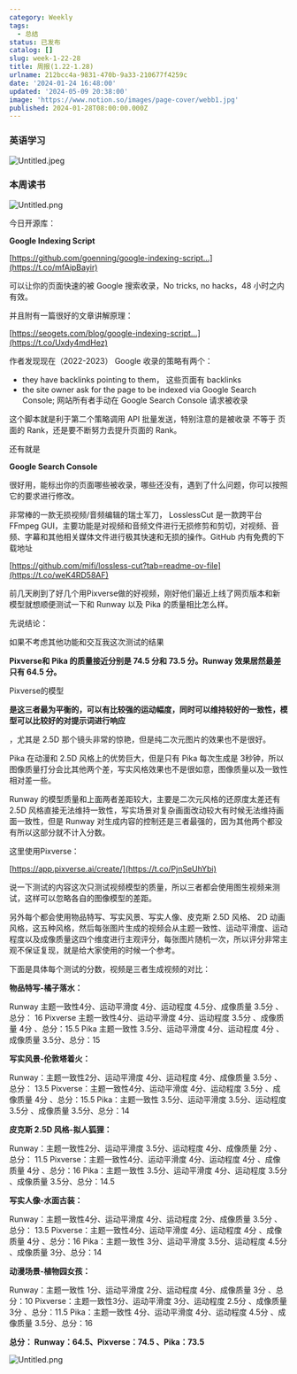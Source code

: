 ```yaml
---
category: Weekly
tags:
  - 总结
status: 已发布
catalog: []
slug: week-1-22-28
title: 周报(1.22-1.28)
urlname: 212bcc4a-9831-470b-9a33-210677f4259c
date: '2024-01-24 16:48:00'
updated: '2024-05-09 20:38:00'
image: 'https://www.notion.so/images/page-cover/webb1.jpg'
published: 2024-01-28T08:00:00.000Z
---
```


### 英语学习


![Untitled.jpeg](https://prod-files-secure.s3.us-west-2.amazonaws.com/5d24fe63-e567-4804-86f9-9fdc62e13082/13f89310-e18e-4344-b5f8-95c58ff07f1e/Untitled.jpeg?X-Amz-Algorithm=AWS4-HMAC-SHA256&X-Amz-Content-Sha256=UNSIGNED-PAYLOAD&X-Amz-Credential=ASIAZI2LB4662ONYMJ4S%2F20250204%2Fus-west-2%2Fs3%2Faws4_request&X-Amz-Date=20250204T053635Z&X-Amz-Expires=3600&X-Amz-Security-Token=IQoJb3JpZ2luX2VjEA0aCXVzLXdlc3QtMiJHMEUCIHKnbp%2FRHl3l3BgeOV4dhZVsrHm1XhTOlDr3fYIUW%2FurAiEA8nSgRrdMpCbXlZs7Z%2BPtQ4Cp2d8hAUyC%2FTHnxyFvA08q%2FwMIJhAAGgw2Mzc0MjMxODM4MDUiDG%2FWE%2Fri9yUJnY9muyrcAxfySQ%2BycD3aQ7exMBKKt%2BgNHecGyRPnZLHfEXtWP6AvmlZdFHAj2zjUDiM9y2v6tWtRMcXJJN5VvE6kae2wbfuVfccInsKCh8wK09aDg3EgpqVkEH%2BzdKL1wuMeFcv1MCcak3ns%2B9mky6TrqfZEpDjI44NnqCdH8unUm1nNmYNBDscd16kac6Jcbpu2zBuPQXkihE6nqF7ubR9vv1E4H4fyyvM%2BmaXvD5prKVcpRL2k3e8TLDpBoEtgafnmvylKoPThYOJcROxnxgqfdotTccOsax4dnF2GDsgsm9swfd5m3oZAoPK2RezooCb%2BsXJLZc5pmWdVNhB8XTWamxAQyNPDmkV6Cj4tx9XS%2FUuwuYNH3HLI%2Fo6KMHOuALHh7zoDTn3wlFwunPZ0IeFOihoT%2FWsGPhsJTAsdkcwALfAKxxzIh4Vaqot3Q8I2%2Ffd8fX9KHzz9xQ%2FghF2Ou614r20f5NGFP2gHonvV7jszR61CgM5mvqvpoXtVEtWcbI33sVRgNv2ZKwaDaLLyaou0r600KAG%2BqLr%2FLjowmNIdJUI73r17fKp6wqefPRH7CpBtghNjIu%2BWSSgIhvEAMinrcK6f2ZK43Qb%2FnHn3bTaLe%2B6M6h1J0rwaVMOHCeuAkhu9MLS%2Bhr0GOqUBFMN5wPPGQmTOE854rXh2k6vZCune%2B%2Bv5VNSAE6WON3sxLU74S7YSuPvmIY%2BCGpQ7XUl0JyFxwNoLVi%2FwTzLifSDIQJ508EjGr2B%2B%2BjG1%2B%2FZSadBBsRk6Kw2sWq6yracgRCORlNu9euGo1ref8dMsFQqeVQv6ZtB7Jan3kDb0r%2FgaIaghqImgjh4DkXy6hXuBAiPlvRs71X11s0TB1TeEYgvQfDTJ&X-Amz-Signature=754fbcd938635f9a54b1a76b6099dfb8909e8d94481acac87bcce545f54cc787&X-Amz-SignedHeaders=host&x-id=GetObject)


### 本周读书


![Untitled.png](https://prod-files-secure.s3.us-west-2.amazonaws.com/5d24fe63-e567-4804-86f9-9fdc62e13082/4230a01f-03e6-45a7-9f78-5892b7e77e85/Untitled.png?X-Amz-Algorithm=AWS4-HMAC-SHA256&X-Amz-Content-Sha256=UNSIGNED-PAYLOAD&X-Amz-Credential=ASIAZI2LB4662ONYMJ4S%2F20250204%2Fus-west-2%2Fs3%2Faws4_request&X-Amz-Date=20250204T053635Z&X-Amz-Expires=3600&X-Amz-Security-Token=IQoJb3JpZ2luX2VjEA0aCXVzLXdlc3QtMiJHMEUCIHKnbp%2FRHl3l3BgeOV4dhZVsrHm1XhTOlDr3fYIUW%2FurAiEA8nSgRrdMpCbXlZs7Z%2BPtQ4Cp2d8hAUyC%2FTHnxyFvA08q%2FwMIJhAAGgw2Mzc0MjMxODM4MDUiDG%2FWE%2Fri9yUJnY9muyrcAxfySQ%2BycD3aQ7exMBKKt%2BgNHecGyRPnZLHfEXtWP6AvmlZdFHAj2zjUDiM9y2v6tWtRMcXJJN5VvE6kae2wbfuVfccInsKCh8wK09aDg3EgpqVkEH%2BzdKL1wuMeFcv1MCcak3ns%2B9mky6TrqfZEpDjI44NnqCdH8unUm1nNmYNBDscd16kac6Jcbpu2zBuPQXkihE6nqF7ubR9vv1E4H4fyyvM%2BmaXvD5prKVcpRL2k3e8TLDpBoEtgafnmvylKoPThYOJcROxnxgqfdotTccOsax4dnF2GDsgsm9swfd5m3oZAoPK2RezooCb%2BsXJLZc5pmWdVNhB8XTWamxAQyNPDmkV6Cj4tx9XS%2FUuwuYNH3HLI%2Fo6KMHOuALHh7zoDTn3wlFwunPZ0IeFOihoT%2FWsGPhsJTAsdkcwALfAKxxzIh4Vaqot3Q8I2%2Ffd8fX9KHzz9xQ%2FghF2Ou614r20f5NGFP2gHonvV7jszR61CgM5mvqvpoXtVEtWcbI33sVRgNv2ZKwaDaLLyaou0r600KAG%2BqLr%2FLjowmNIdJUI73r17fKp6wqefPRH7CpBtghNjIu%2BWSSgIhvEAMinrcK6f2ZK43Qb%2FnHn3bTaLe%2B6M6h1J0rwaVMOHCeuAkhu9MLS%2Bhr0GOqUBFMN5wPPGQmTOE854rXh2k6vZCune%2B%2Bv5VNSAE6WON3sxLU74S7YSuPvmIY%2BCGpQ7XUl0JyFxwNoLVi%2FwTzLifSDIQJ508EjGr2B%2B%2BjG1%2B%2FZSadBBsRk6Kw2sWq6yracgRCORlNu9euGo1ref8dMsFQqeVQv6ZtB7Jan3kDb0r%2FgaIaghqImgjh4DkXy6hXuBAiPlvRs71X11s0TB1TeEYgvQfDTJ&X-Amz-Signature=ad70307996095022f42a40d80a3a8e8a61b697ec4830e6fd110f4ef7d8a8fadc&X-Amz-SignedHeaders=host&x-id=GetObject)


今日开源库：


**Google Indexing Script**


[https://github.com/goenning/google-indexing-script…](https://t.co/mfAipBayir)


可以让你的页面快速的被 Google 搜索收录，No tricks, no hacks，48 小时之内有效。

并且附有一篇很好的文章讲解原理：


[https://seogets.com/blog/google-indexing-script…](https://t.co/Uxdy4mdHez)


作者发现现在（2022-2023） Google 收录的策略有两个：

- they have backlinks pointing to them， 这些页面有 backlinks
- the site owner ask for the page to be indexed via Google Search Console; 网站所有者手动在 Google Search Console 请求被收录

这个脚本就是利于第二个策略调用 API 批量发送，特别注意的是被收录 不等于 页面的 Rank，还是要不断努力去提升页面的 Rank。

还有就是


**Google Search Console**


很好用，能标出你的页面哪些被收录，哪些还没有，遇到了什么问题，你可以按照它的要求进行修改。


非常棒的一款无损视频/音频编辑的瑞士军刀， LosslessCut 是一款跨平台 FFmpeg GUI，主要功能是对视频和音频文件进行无损修剪和剪切，对视频、音频、字幕和其他相关媒体文件进行极其快速和无损的操作。GitHub 内有免费的下载地址


[https://github.com/mifi/lossless-cut?tab=readme-ov-file](https://t.co/weK4RD58AF)


前几天刷到了好几个用Pixverse做的好视频，刚好他们最近上线了网页版本和新模型就想顺便测试一下和 Runway 以及 Pika 的质量相比怎么样。

先说结论：

如果不考虑其他功能和交互我这次测试的结果


**Pixverse和 Pika 的质量接近分别是 74.5 分和 73.5 分。Runway 效果居然最差只有 64.5 分。**


Pixverse的模型


**是这三者最为平衡的，可以有比较强的运动幅度，同时可以维持较好的一致性，模型可以比较好的对提示词进行响应**


，尤其是 2.5D 那个镜头非常的惊艳，但是纯二次元图片的效果也不是很好。

Pika 在动漫和 2.5D 风格上的优势巨大，但是只有 Pika 每次生成是 3秒钟，所以图像质量打分会比其他两个差，写实风格效果也不是很如意，图像质量以及一致性相对差一些。

Runway 的模型质量和上面两者差距较大，主要是二次元风格的还原度太差还有 2.5D 风格直接无法维持一致性，写实场景对复杂画面改动较大有时候无法维持画面一致性，但是 Runway 对生成内容的控制还是三者最强的，因为其他两个都没有所以这部分就不计入分数。

这里使用Pixverse：


[https://app.pixverse.ai/create/](https://t.co/PjnSeUhYbi)


说一下测试的内容这次只测试视频模型的质量，所以三者都会使用图生视频来测试，这样可以忽略各自的图像模型的差距。

另外每个都会使用物品特写、写实风景、写实人像、皮克斯 2.5D 风格、 2D 动画风格，这五种风格，然后每张图片生成的视频会从主题一致性、运动平滑度、运动程度以及成像质量这四个维度进行主观评分，每张图片随机一次，所以评分非常主观不保证复现，就是给大家使用的时候一个参考。

下面是具体每个测试的分数，视频是三者生成视频的对比：


**物品特写-橘子落水：**


Runway   主题一致性4分、运动平滑度 4分、运动程度 4.5分、成像质量 3.5分 、总分： 16
Pixverse 主题一致性4分、运动平滑度 4分、运动程度 3.5分 、成像质量 4分 、总分：15.5
Pika 主题一致性 3.5分、运动平滑度 4分、运动程度 4分 、成像质量 3.5分、总分：15


**写实风景-伦敦塔着火：**


Runway：主题一致性2分、运动平滑度 4分、运动程度 4分、成像质量 3.5分 、总分： 13.5
Pixverse：主题一致性4分、运动平滑度 4分、运动程度 3.5分 、成像质量 4分 、总分：15.5
Pika：主题一致性 3.5分、运动平滑度 3.5分、运动程度 3.5分 、成像质量 3.5分、总分：14


**皮克斯 2.5D 风格-拟人狐狸：**


Runway：主题一致性2分、运动平滑度 3.5分、运动程度 4分、成像质量 2分 、总分： 11.5
Pixverse：主题一致性4分、运动平滑度 4分、运动程度 4分 、成像质量 4分 、总分：16
Pika：主题一致性 3.5分、运动平滑度 4分、运动程度 3.5分 、成像质量 3.5分、总分：14.5


**写实人像-水面古装：**


Runway：主题一致性4分、运动平滑度 4分、运动程度 2分、成像质量 3.5分 、总分： 13.5
Pixverse：主题一致性4分、运动平滑度 4分、运动程度 4分 、成像质量 4分 、总分：16
Pika：主题一致性 3分、运动平滑度 3.5分、运动程度 4.5分 、成像质量 3分、总分：14


**动漫场景-植物园女孩：**


Runway：主题一致性 1分、运动平滑度 2分、运动程度 4分、成像质量 3分 、总分：10
Pixverse：主题一致性3分、运动平滑度 3分、运动程度 2.5分 、成像质量 3分 、总分：11.5
Pika：主题一致性 4分、运动平滑度 4分、运动程度 4.5分 、成像质量 3.5分、总分：16


**总分： Runway：64.5、Pixverse：74.5 、Pika：73.5**


![Untitled.png](https://prod-files-secure.s3.us-west-2.amazonaws.com/5d24fe63-e567-4804-86f9-9fdc62e13082/8e04e5ad-2b05-4144-8058-53bf010acfd3/Untitled.png?X-Amz-Algorithm=AWS4-HMAC-SHA256&X-Amz-Content-Sha256=UNSIGNED-PAYLOAD&X-Amz-Credential=ASIAZI2LB4662ONYMJ4S%2F20250204%2Fus-west-2%2Fs3%2Faws4_request&X-Amz-Date=20250204T053635Z&X-Amz-Expires=3600&X-Amz-Security-Token=IQoJb3JpZ2luX2VjEA0aCXVzLXdlc3QtMiJHMEUCIHKnbp%2FRHl3l3BgeOV4dhZVsrHm1XhTOlDr3fYIUW%2FurAiEA8nSgRrdMpCbXlZs7Z%2BPtQ4Cp2d8hAUyC%2FTHnxyFvA08q%2FwMIJhAAGgw2Mzc0MjMxODM4MDUiDG%2FWE%2Fri9yUJnY9muyrcAxfySQ%2BycD3aQ7exMBKKt%2BgNHecGyRPnZLHfEXtWP6AvmlZdFHAj2zjUDiM9y2v6tWtRMcXJJN5VvE6kae2wbfuVfccInsKCh8wK09aDg3EgpqVkEH%2BzdKL1wuMeFcv1MCcak3ns%2B9mky6TrqfZEpDjI44NnqCdH8unUm1nNmYNBDscd16kac6Jcbpu2zBuPQXkihE6nqF7ubR9vv1E4H4fyyvM%2BmaXvD5prKVcpRL2k3e8TLDpBoEtgafnmvylKoPThYOJcROxnxgqfdotTccOsax4dnF2GDsgsm9swfd5m3oZAoPK2RezooCb%2BsXJLZc5pmWdVNhB8XTWamxAQyNPDmkV6Cj4tx9XS%2FUuwuYNH3HLI%2Fo6KMHOuALHh7zoDTn3wlFwunPZ0IeFOihoT%2FWsGPhsJTAsdkcwALfAKxxzIh4Vaqot3Q8I2%2Ffd8fX9KHzz9xQ%2FghF2Ou614r20f5NGFP2gHonvV7jszR61CgM5mvqvpoXtVEtWcbI33sVRgNv2ZKwaDaLLyaou0r600KAG%2BqLr%2FLjowmNIdJUI73r17fKp6wqefPRH7CpBtghNjIu%2BWSSgIhvEAMinrcK6f2ZK43Qb%2FnHn3bTaLe%2B6M6h1J0rwaVMOHCeuAkhu9MLS%2Bhr0GOqUBFMN5wPPGQmTOE854rXh2k6vZCune%2B%2Bv5VNSAE6WON3sxLU74S7YSuPvmIY%2BCGpQ7XUl0JyFxwNoLVi%2FwTzLifSDIQJ508EjGr2B%2B%2BjG1%2B%2FZSadBBsRk6Kw2sWq6yracgRCORlNu9euGo1ref8dMsFQqeVQv6ZtB7Jan3kDb0r%2FgaIaghqImgjh4DkXy6hXuBAiPlvRs71X11s0TB1TeEYgvQfDTJ&X-Amz-Signature=745cabc3a938905bc3ac691f1d9bdc210887ab5606f48adbe21fcfa0fd50e449&X-Amz-SignedHeaders=host&x-id=GetObject)

